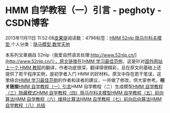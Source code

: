 
# HMM 自学教程（一）引言 - peghoty - CSDN博客


2013年11月11日 11:52:08[皮果提](https://me.csdn.net/peghoty)阅读数：4796标签：[HMM																](https://so.csdn.net/so/search/s.do?q=HMM&t=blog)[52nlp																](https://so.csdn.net/so/search/s.do?q=52nlp&t=blog)[隐马尔科夫模型																](https://so.csdn.net/so/search/s.do?q=隐马尔科夫模型&t=blog)[
							](https://so.csdn.net/so/search/s.do?q=52nlp&t=blog)[
																					](https://so.csdn.net/so/search/s.do?q=HMM&t=blog)个人分类：[隐马模型																](https://blog.csdn.net/peghoty/article/category/1738339)[数学天地																](https://blog.csdn.net/peghoty/article/category/1505699)[
							](https://blog.csdn.net/peghoty/article/category/1738339)
[
				](https://so.csdn.net/so/search/s.do?q=HMM&t=blog)
[
			](https://so.csdn.net/so/search/s.do?q=HMM&t=blog)

本系列文章摘自 52nlp（我爱自然语言处理:[http://www.52nlp.cn/](http://www.52nlp.cn/)），原文链接在[HMM 学习最佳范例](http://www.52nlp.cn/hmm-learn-best-practices-one-introduction)，这是针对[国外网站上一个 HMM 教程](http://www.comp.leeds.ac.uk/roger/HiddenMarkovModels/html_dev/main.html)的翻译，作者功底很深，翻译得很精彩，且在原文的基础上还提供了若干程序实例，是初学者入门 HMM 的好材料。原文中存在若干笔误，这里结合[HMM 学习最佳范例](http://www.52nlp.cn/hmm-learn-best-practices-one-introduction)的作者和读者的建议，一并做了修改，供大家参考。**相关链接**[HMM 自学教程（一）引言](http://blog.csdn.net/itplus/article/details/15335665)HMM 自学教程（二）生成模型[HMM 自学教程（三）隐藏模式](http://blog.csdn.net/itplus/article/details/15335855)[HMM 自学教程（四）隐马尔科夫模型](http://blog.csdn.net/itplus/article/details/15335877)[HMM 自学教程（五）前向算法](http://blog.csdn.net/itplus/article/details/15335901)[HMM 自学教程（六）维特比算法](http://blog.csdn.net/itplus/article/details/15335921)[HMM 自学教程（七）前向后向算法](http://blog.csdn.net/itplus/article/details/15335963)[HMM 自学教程（八）总结](http://blog.csdn.net/itplus/article/details/15335979)

